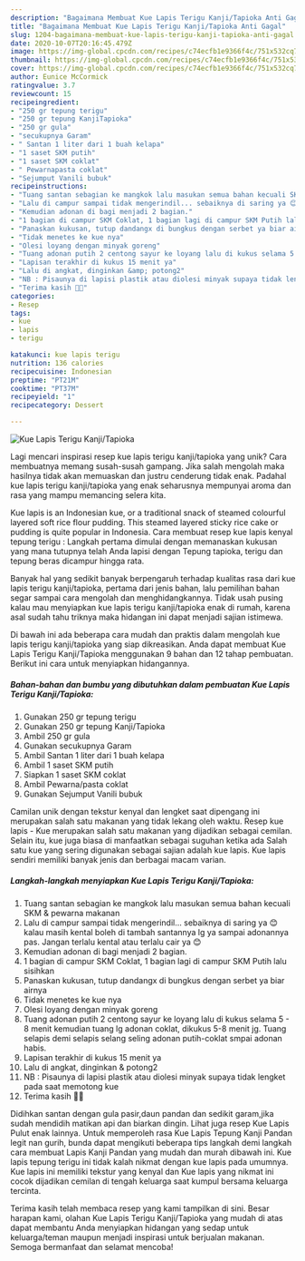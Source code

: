 ```yaml
---
description: "Bagaimana Membuat Kue Lapis Terigu Kanji/Tapioka Anti Gagal"
title: "Bagaimana Membuat Kue Lapis Terigu Kanji/Tapioka Anti Gagal"
slug: 1204-bagaimana-membuat-kue-lapis-terigu-kanji-tapioka-anti-gagal
date: 2020-10-07T20:16:45.479Z
image: https://img-global.cpcdn.com/recipes/c74ecfb1e9366f4c/751x532cq70/kue-lapis-terigu-kanjitapioka-foto-resep-utama.jpg
thumbnail: https://img-global.cpcdn.com/recipes/c74ecfb1e9366f4c/751x532cq70/kue-lapis-terigu-kanjitapioka-foto-resep-utama.jpg
cover: https://img-global.cpcdn.com/recipes/c74ecfb1e9366f4c/751x532cq70/kue-lapis-terigu-kanjitapioka-foto-resep-utama.jpg
author: Eunice McCormick
ratingvalue: 3.7
reviewcount: 15
recipeingredient:
- "250 gr tepung terigu"
- "250 gr tepung KanjiTapioka"
- "250 gr gula"
- "secukupnya Garam"
- " Santan 1 liter dari 1 buah kelapa"
- "1 saset SKM putih"
- "1 saset SKM coklat"
- " Pewarnapasta coklat"
- "Sejumput Vanili bubuk"
recipeinstructions:
- "Tuang santan sebagian ke mangkok lalu masukan semua bahan kecuali SKM &amp; pewarna makanan"
- "Lalu di campur sampai tidak mengerindil... sebaiknya di saring ya 😊 kalau masih kental boleh di tambah santannya lg ya sampai adonannya pas. Jangan terlalu kental atau terlalu cair ya 😊"
- "Kemudian adonan di bagi menjadi 2 bagian."
- "1 bagian di campur SKM Coklat, 1 bagian lagi di campur SKM Putih lalu sisihkan"
- "Panaskan kukusan, tutup dandangx di bungkus dengan serbet ya biar airnya"
- "Tidak menetes ke kue nya"
- "Olesi loyang dengan minyak goreng"
- "Tuang adonan putih 2 centong sayur ke loyang lalu di kukus selama 5 - 8 menit kemudian tuang lg adonan coklat, dikukus 5-8 menit jg. Tuang selapis demi selapis selang seling adonan putih-coklat smpai adonan habis."
- "Lapisan terakhir di kukus 15 menit ya"
- "Lalu di angkat, dinginkan &amp; potong2"
- "NB : Pisaunya di lapisi plastik atau diolesi minyak supaya tidak lengket pada saat memotong kue"
- "Terima kasih 🙏😇"
categories:
- Resep
tags:
- kue
- lapis
- terigu

katakunci: kue lapis terigu 
nutrition: 136 calories
recipecuisine: Indonesian
preptime: "PT21M"
cooktime: "PT37M"
recipeyield: "1"
recipecategory: Dessert

---
```



![Kue Lapis Terigu Kanji/Tapioka](https://img-global.cpcdn.com/recipes/c74ecfb1e9366f4c/751x532cq70/kue-lapis-terigu-kanjitapioka-foto-resep-utama.jpg)

Lagi mencari inspirasi resep kue lapis terigu kanji/tapioka yang unik? Cara membuatnya memang susah-susah gampang. Jika salah mengolah maka hasilnya tidak akan memuaskan dan justru cenderung tidak enak. Padahal kue lapis terigu kanji/tapioka yang enak seharusnya mempunyai aroma dan rasa yang mampu memancing selera kita.

Kue lapis is an Indonesian kue, or a traditional snack of steamed colourful layered soft rice flour pudding. This steamed layered sticky rice cake or pudding is quite popular in Indonesia. Cara membuat resep kue lapis kenyal tepung terigu : Langkah pertama dimulai dengan memanaskan kukusan yang mana tutupnya telah Anda lapisi dengan Tepung tapioka, terigu dan tepung beras dicampur hingga rata.

Banyak hal yang sedikit banyak berpengaruh terhadap kualitas rasa dari kue lapis terigu kanji/tapioka, pertama dari jenis bahan, lalu pemilihan bahan segar sampai cara mengolah dan menghidangkannya. Tidak usah pusing kalau mau menyiapkan kue lapis terigu kanji/tapioka enak di rumah, karena asal sudah tahu triknya maka hidangan ini dapat menjadi sajian istimewa.


Di bawah ini ada beberapa cara mudah dan praktis dalam mengolah kue lapis terigu kanji/tapioka yang siap dikreasikan. Anda dapat membuat Kue Lapis Terigu Kanji/Tapioka menggunakan 9 bahan dan 12 tahap pembuatan. Berikut ini cara untuk menyiapkan hidangannya.

<!--inarticleads1-->

##### Bahan-bahan dan bumbu yang dibutuhkan dalam pembuatan Kue Lapis Terigu Kanji/Tapioka:

1. Gunakan 250 gr tepung terigu
1. Gunakan 250 gr tepung Kanji/Tapioka
1. Ambil 250 gr gula
1. Gunakan secukupnya Garam
1. Ambil  Santan 1 liter dari 1 buah kelapa
1. Ambil 1 saset SKM putih
1. Siapkan 1 saset SKM coklat
1. Ambil  Pewarna/pasta coklat
1. Gunakan Sejumput Vanili bubuk


Camilan unik dengan tekstur kenyal dan lengket saat dipengang ini merupakan salah satu makanan yang tidak lekang oleh waktu. Resep kue lapis - Kue merupakan salah satu makanan yang dijadikan sebagai cemilan. Selain itu, kue juga biasa di manfaatkan sebagai suguhan ketika ada Salah satu kue yang sering digunakan sebagai sajian adalah kue lapis. Kue lapis sendiri memiliki banyak jenis dan berbagai macam varian. 

<!--inarticleads2-->

##### Langkah-langkah menyiapkan Kue Lapis Terigu Kanji/Tapioka:

1. Tuang santan sebagian ke mangkok lalu masukan semua bahan kecuali SKM &amp; pewarna makanan
1. Lalu di campur sampai tidak mengerindil... sebaiknya di saring ya 😊 kalau masih kental boleh di tambah santannya lg ya sampai adonannya pas. Jangan terlalu kental atau terlalu cair ya 😊
1. Kemudian adonan di bagi menjadi 2 bagian.
1. 1 bagian di campur SKM Coklat, 1 bagian lagi di campur SKM Putih lalu sisihkan
1. Panaskan kukusan, tutup dandangx di bungkus dengan serbet ya biar airnya
1. Tidak menetes ke kue nya
1. Olesi loyang dengan minyak goreng
1. Tuang adonan putih 2 centong sayur ke loyang lalu di kukus selama 5 - 8 menit kemudian tuang lg adonan coklat, dikukus 5-8 menit jg. Tuang selapis demi selapis selang seling adonan putih-coklat smpai adonan habis.
1. Lapisan terakhir di kukus 15 menit ya
1. Lalu di angkat, dinginkan &amp; potong2
1. NB : Pisaunya di lapisi plastik atau diolesi minyak supaya tidak lengket pada saat memotong kue
1. Terima kasih 🙏😇


Didihkan santan dengan gula pasir,daun pandan dan sedikit garam,jika sudah mendidih matikan api dan biarkan dingin. Lihat juga resep Kue Lapis Pulut enak lainnya. Untuk memperoleh rasa Kue Lapis Tepung Kanji Pandan legit nan gurih, bunda dapat mengikuti beberapa tips langkah demi langkah cara membuat Lapis Kanji Pandan yang mudah dan murah dibawah ini. Kue lapis tepung terigu ini tidak kalah nikmat dengan kue lapis pada umumnya. Kue lapis ini memiliki tekstur yang kenyal dan Kue lapis yang nikmat ini cocok dijadikan cemilan di tengah keluarga saat kumpul bersama keluarga tercinta. 

Terima kasih telah membaca resep yang kami tampilkan di sini. Besar harapan kami, olahan Kue Lapis Terigu Kanji/Tapioka yang mudah di atas dapat membantu Anda menyiapkan hidangan yang sedap untuk keluarga/teman maupun menjadi inspirasi untuk berjualan makanan. Semoga bermanfaat dan selamat mencoba!
